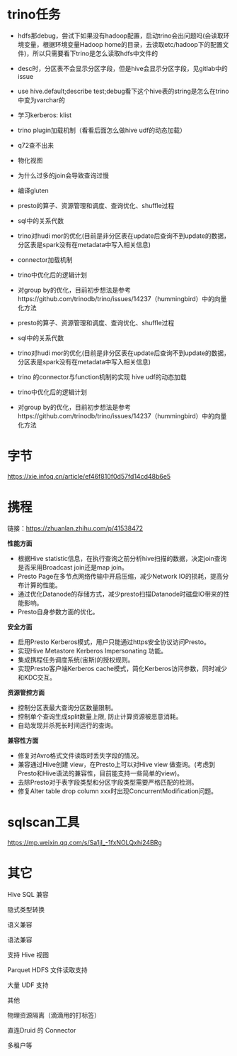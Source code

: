 # trino任务

- hdfs那debug，尝试下如果没有hadoop配置，启动trino会出问题吗(会读取环境变量，根据环境变量Hadoop home的目录，去读取etc/hadoop下的配置文件)，所以只需要看下trino是怎么读取hdfs中文件的

- desc时，分区表不会显示分区字段，但是hive会显示分区字段，见gitlab中的issue

- use hive.default;describe test;debug看下这个hive表的string是怎么在trino中变为varchar的

- 学习kerberos: klist

- trino plugin加载机制（看看后面怎么做hive udf的动态加载）

- q72查不出来

- 物化视图

- 为什么过多的join会导致查询过慢

- 编译gluten

- presto的算子、资源管理和调度、查询优化、shuffle过程

- sql中的关系代数

- trino对hudi mor的优化(目前是非分区表在update后查询不到update的数据，分区表是spark没有在metadata中写入相关信息)

- connector加载机制

- trino中优化后的逻辑计划

- 对group by的优化，目前初步想法是参考https://github.com/trinodb/trino/issues/14237（hummingbird）中的向量化方法

- presto的算子、资源管理和调度、查询优化、shuffle过程

- sql中的关系代数

- trino对hudi mor的优化(目前是非分区表在update后查询不到update的数据，分区表是spark没有在metadata中写入相关信息)

- trino 的connector与function机制的实现 hive udf的动态加载

- trino中优化后的逻辑计划

- 对group by的优化，目前初步想法是参考https://github.com/trinodb/trino/issues/14237（hummingbird）中的向量化方法

  

  

# 字节

https://xie.infoq.cn/article/ef46f810f0d57fd14cd48b6e5







# 携程


链接：https://zhuanlan.zhihu.com/p/41538472

**性能方面**

- 根据Hive statistic信息，在执行查询之前分析hive扫描的数据，决定join查询是否采用Broadcast join还是map join。
- Presto Page在多节点网络传输中开启压缩，减少Network IO的损耗，提高分布计算的性能。
- 通过优化Datanode的存储方式，减少presto扫描Datanode时磁盘IO带来的性能影响。
- Presto自身参数方面的优化。

**安全方面**

- 启用Presto Kerberos模式，用户只能通过https安全协议访问Presto。
- 实现Hive Metastore Kerberos Impersonating 功能。
- 集成携程任务调度系统(宙斯)的授权规则。
- 实现Presto客户端Kerberos cache模式，简化Kerberos访问参数，同时减少和KDC交互。

**资源管控方面**

- 控制分区表最大查询分区数量限制。
- 控制单个查询生成split数量上限, 防止计算资源被恶意消耗。
- 自动发现并杀死长时间运行的查询。

**兼容性方面**

- 修复对Avro格式文件读取时丢失字段的情况。
- 兼容通过Hive创建 view，在Presto上可以对Hive view 做查询。(考虑到Presto和Hive语法的兼容性，目前能支持一些简单的view)。
- 去除Presto对于表字段类型和分区字段类型需要严格匹配的检测。
- 修复Alter table drop column xxx时出现ConcurrentModification问题。



# sqlscan工具

https://mp.weixin.qq.com/s/Sa1jI_-1fxNOLQxhi24BRg



# 其它

Hive SQL 兼容

  隐式类型转换

  语义兼容

  语法兼容

  支持 Hive 视图

  Parquet HDFS 文件读取支持

  大量 UDF 支持

  其他

物理资源隔离（滴滴用的打标签）

直连Druid 的 Connector

多租户等